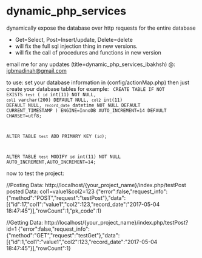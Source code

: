 # dynamic_php_services
dynamically expose the database over http requests for the entire database 
 * Get=Select, Post=Insert/update, Delete=delete
 * will fix the full sql injection thing in new versions.
 * will fix the call of procedures and functions in new version 
 
 email me for any updates (title=dynamic_php_services_ibakhsh) @: igbmadinah@gmail.com
 
 
 to use: set your database information in (config/actionMap.php)
 then just create your database tables for example: 
 <code>
 CREATE TABLE IF NOT EXISTS `test` (
  `id` int(11) NOT NULL,
  `col1` varchar(200) DEFAULT NULL,
  `col2` int(11) DEFAULT NULL,
  `record_date` datetime NOT NULL DEFAULT CURRENT_TIMESTAMP
) ENGINE=InnoDB AUTO_INCREMENT=14 DEFAULT CHARSET=utf8;

ALTER TABLE `test`
  ADD PRIMARY KEY (`id`);
  
ALTER TABLE `test`
  MODIFY `id` int(11) NOT NULL AUTO_INCREMENT,AUTO_INCREMENT=14;
</code>

now to test the project: 

//Posting Data:
http://localhost/{your_project_name}/index.php/testPost
posted Data: col1=value1&col2=123
{"error":false,"request_info":{"method":"POST","request":"testPost"},"data":[{"id":17,"col1":"value1","col2":123,"record_date":"2017-05-04 18:47:45"}],"rowCount":1,"pk_code":1} 

//Getting Data: 
http://localhost/{your_project_name}/index.php/testPost?id=1
{"error":false,"request_info":{"method":"GET","request":"testGet"},"data":[{"id":1,"col1":"value1","col2":123,"record_date":"2017-05-04 18:47:45"}],"rowCount":1} 

